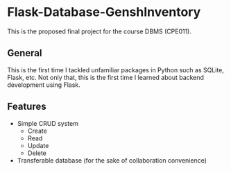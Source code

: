 # Flask-Database-GenshInventory
This is the proposed final project for the course DBMS (CPE011).

## General
This is the first time I tackled unfamiliar packages in Python such as SQLite, Flask, etc. Not only that, this is the first time I learned about backend development using Flask.

## Features
* Simple CRUD system
  * Create
  * Read
  * Update
  * Delete
* Transferable database (for the sake of collaboration convenience)
